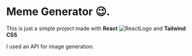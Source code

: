 # Meme Generator 😉.

This is just a simple project made with **React** ![ReactLogo](https://mpng.subpng.com/20180604/pol/kisspng-react-javascript-angularjs-ionic-atom-5b154be6709500.6532453515281223424611.jpg) and **Tailwind CSS**

I used an API for image generation.
